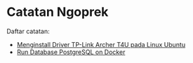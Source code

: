 # Catatan Ngoprek

Daftar catatan:
- [Menginstall Driver TP-Link Archer T4U pada Linux Ubuntu](install-tplink-archert4u.md)
- [Run Database PostgreSQL on Docker](run-postgresql-on-docker.md)
